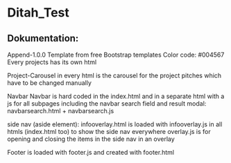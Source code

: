 # Ditah_Test

## Dokumentation:
Append-1.0.0 Template from free Bootstrap templates
Color code: #004567
Every projects has its own html

Project-Carousel
in every html is the carousel for the project pitches which have to be changed manually

Navbar
Navbar is hard coded in the index.html and in a separate html with a js for all subpages including the navbar search field and result modal: navbarsearch.html + navbarsearch.js

side nav (aside element):
infooverlay.html is loaded with infooverlay.js in all htmls (index.html too) to show the side nav everywhere
overlay.js is for opening and closing the items in the side nav in an overlay

Footer
is loaded with footer.js and created with footer.html

